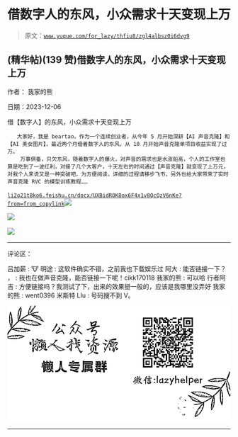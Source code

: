 # 借数字人的东风，小众需求十天变现上万

> 原文：[`www.yuque.com/for_lazy/thfiu8/zgl4albsz0i6dvg9`](https://www.yuque.com/for_lazy/thfiu8/zgl4albsz0i6dvg9)

## (精华帖)(139 赞)借数字人的东风，小众需求十天变现上万

作者： 我家的熊

日期：2023-12-06

借【数字人】的东风，小众需求十天变现上万

```
   大家好，我是 beartao，作为一个连续创业者，从今年 5 月开始深耕【AI 声音克隆】和【AI 美女图片】，最近两个月借着数字人的东风，从 10 月开始声音克隆单项目收益实现了过万。
    万事俱备，只欠东风，随着数字人的爆火，对声音的需求也是水涨船高，个人的工作室也算是吃到了一波红利，对接了几个大客户，十天左右的时间通过【声音克隆】就变现了上万元，对我个人来说又是一种突破吧，为方便阅读，详细的过程请移步飞书，另外也给大家带来了实时声音克隆 RVC 的模型训练教程……
```

[`li2o21t8ko6.feishu.cn/docx/UXBidROK8ox6F4x1v8QcQzV6nKe?from=from_copylink`](https://li2o21t8ko6.feishu.cn/docx/UXBidROK8ox6F4x1v8QcQzV6nKe?from=from_copylink)![](img/18822d4c2bdff3ca96d63934f944c4e9.png)

![](img/1379e70ee1817d8553b89ac371d7a1c1.png)

![](img/f25cb690fed108a8448d838315d3b6cd.png)

* * *

评论区：

吕加薪 : 🐮
明途 : 这软件确实不错，之前我也下载娱乐过
阿大 : 能否链接一下？
， : 我也在做声音克隆，能否链接一下呢！cikk170118
我家的熊 : 可以哈
行者阿吉 : 方便链接吗？我测试了下，出来的效果挺一般的，应该是我哪里没弄好
我家的熊 : went0396
米斯特 LIu : 号码搜不到 V。

![](img/1c37d505930596d12a88ab23e11aa07a.png)

* * *